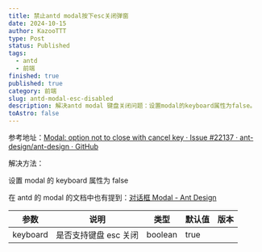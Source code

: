 ```yaml
---
title: 禁止antd modal按下esc关闭弹窗
date: 2024-10-15
author: KazooTTT
type: Post
status: Published
tags:
  - antd
  - 前端
finished: true
published: true
category: 前端
slug: antd-modal-esc-disabled
description: 解决antd modal 键盘关闭问题：设置modal的keyboard属性为false。
toAstro: false
---
```


参考地址：[Modal: option not to close with cancel key · Issue #22137 · ant-design/ant-design · GitHub](https://github.com/ant-design/ant-design/issues/22137)

解决方法：

设置 modal 的 keyboard 属性为 false

在 antd 的 modal 的文档中也有提到：[对话框 Modal - Ant Design](https://ant-design.antgroup.com/components/modal-cn#api)

| 参数       | 说明            | 类型      | 默认值  | 版本  |
| -------- | ------------- | ------- | ---- | --- |
| keyboard | 是否支持键盘 esc 关闭 | boolean | true |     |
